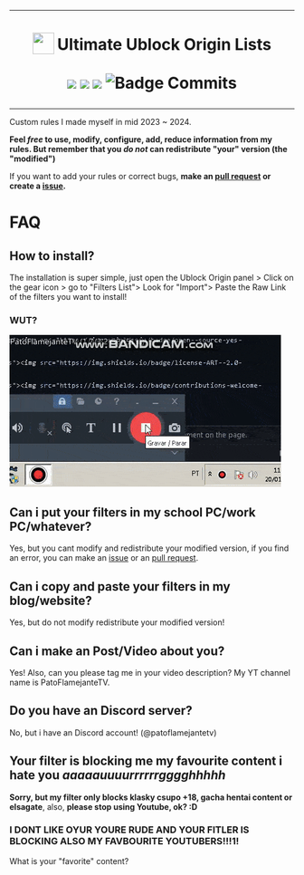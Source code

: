 ***

<h1 align="center">
<sub>
<img src="https://github.com/gorhill/uBlock/blob/master/src/img/ublock.svg" height="38" width="38">
</sub>
Ultimate Ublock Origin Lists
  
<a href="https://github.com/PatoFlamejanteTV/my-ubo-filters"><img src="https://img.shields.io/badge/open--source-yes-green"></a>
<a href="https://github.com/PatoFlamejanteTV/my-ubo-filters"><img src="https://img.shields.io/badge/license-ART--2.0-orange"></a> 
<a href="https://github.com/PatoFlamejanteTV/my-ubo-filters"><img src="https://img.shields.io/badge/contributions-welcome-green"></a>
![Badge Commits]
</h1>

***

Custom rules I made myself in mid 2023 ~ 2024.

**Feel *free* to use, modify, configure, add, reduce information from my rules. But remember that you *do not* can redistribute "your" version (the "modified")**

If you want to add your rules or correct bugs, **make an [pull request](https://github.com/PatoFlamejanteTV/my-ubo-filters/branches) or create a [issue](https://github.com/PatoFlamejanteTV/my-ubo-filters/issues).**

# FAQ
## How to install?
The installation is super simple, just open the Ublock Origin panel > Click on the gear icon > go to "Filters List"> Look for "Import"> Paste the Raw Link of the filters you want to install!

### WUT?
![Step-by-step tutorial](https://github.com/PatoFlamejanteTV/my-ubo-filters/blob/main/tutorial.gif)

## Can i put your filters in my school PC/work PC/whatever?

Yes, but you cant modify and redistribute your modified version, if you find an error, you can make an [issue](https://github.com/PatoFlamejanteTV/my-ubo-filters/issues) or an [pull request](https://github.com/PatoFlamejanteTV/my-ubo-filters/branches).

## Can i copy and paste your filters in my blog/website?

Yes, but do not modify redistribute your modified version!

## Can i make an Post/Video about you?

Yes! Also, can you please tag me in your video description? My YT channel name is PatoFlamejanteTV.

## Do you have an Discord server?

No, but i have an Discord account! (@patoflamejantetv)

## Your filter is blocking me my **favourite content** i **hate** you _aaaaauuuurrrrrrgggghhhhh_

**Sorry, but my filter only blocks klasky csupo +18, gacha hentai content or elsagate**, also, **please stop using Youtube, ok? :D**

### **I DONT LIKE OYUR** YOURE **RUDE** AND YOUR FITLER IS BLOCKING ALSO MY **FAVBOURITE YOUTUBERS!!!1!**

What is your "favorite" content?

[Badge Commits]: https://img.shields.io/github/commit-activity/m/patoflamejantetv/my-ubo-filters?label=Commits
